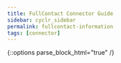 ```yaml
---
title: FullContact Connector Guide
sidebar: cyclr_sidebar
permalink: fullcontact-information
tags: [connector]
---
```

{::options parse_block_html="true" /}
